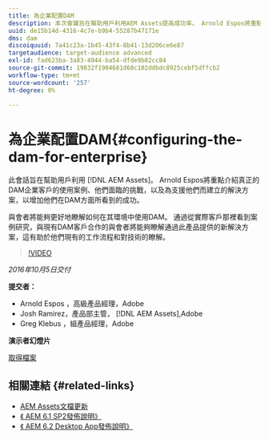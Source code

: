 ```yaml
---
title: 為企業配置DAM
description: 本次會議旨在幫助用戶利用AEM Assets提高成功率。 Arnold Espos將重點介紹真正的DAM企業客戶的使用案例、他們面臨的挑戰，以及為支援他們而建立的解決方案，以增加他們在DAM方面所看到的成功。   與會者將能夠更好地瞭解如何在其環境中使用DAM。 通過從實際客戶那裡看到案例研究，與現有DAM客戶合作的與會者將能夠瞭解通過此產品提供的新解決方案，這有助於他們現有的工作流程和對技術的瞭解。
uuid: de15b14d-4316-4c7e-b9b4-55287b47171e
dms: dam
discoiquuid: 7a41c23a-1b45-43f4-8b41-13d206ce6e87
targetaudience: target-audience advanced
exl-id: fad623ba-3a83-4944-ba54-dfde9b82cc84
source-git-commit: 19832f1904681d68c102ddbdc8925cebf5dffcb2
workflow-type: tm+mt
source-wordcount: '257'
ht-degree: 0%

---
```


# 為企業配置DAM{#configuring-the-dam-for-enterprise}

此會話旨在幫助用戶利用 [!DNL AEM Assets]。 Arnold Espos將重點介紹真正的DAM企業客戶的使用案例、他們面臨的挑戰，以及為支援他們而建立的解決方案，以增加他們在DAM方面所看到的成功。

與會者將能夠更好地瞭解如何在其環境中使用DAM。 通過從實際客戶那裡看到案例研究，與現有DAM客戶合作的與會者將能夠瞭解通過此產品提供的新解決方案，這有助於他們現有的工作流程和對技術的瞭解。

>[!VIDEO](https://video.tv.adobe.com/v/19298/?quality=9)

*2016年10月5日交付*

**提交者：**

* Arnold Espos ，高級產品經理，Adobe
* Josh Ramirez，產品部主管， [!DNL AEM Assets],Adobe
* Greg Klebus ，組產品經理，Adobe

**演示者幻燈片**

[取得檔案](assets/assets-webinar-oct5final.pdf)

## 相關連結 {#related-links}

* [AEM Assets文檔更新](https://docs.adobe.com/content/docs/en/aem/recent-documentation-updates.html)
* [《 AEM 6.1 SP2發佈說明》](https://docs.adobe.com/docs/en/aem/6-1/release-notes-sp2.html)
* [《 AEM 6.2 Desktop App發佈說明》](https://docs.adobe.com/docs/en/aem/6-2/desktop-app-release-notes.html)